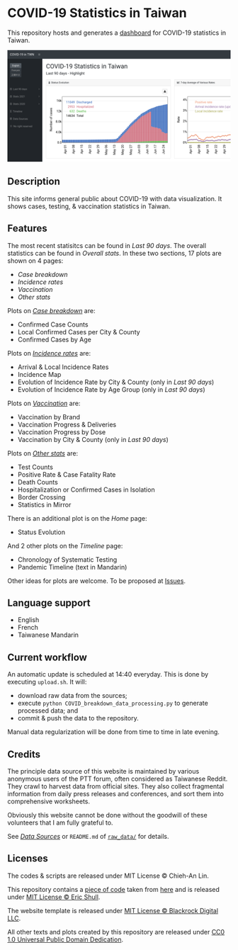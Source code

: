 COVID-19 Statistics in Taiwan
=============================

This repository hosts and generates a [dashboard](https://linc-tw.github.io/COVID_breakdown/index.html) for COVID-19 statistics in Taiwan.

![image](figures/screenshot.png)


Description
-----------

This site informs general public about COVID-19 with data visualization.
It shows cases, testing, & vaccination statistics in Taiwan.


Features
--------

The most recent statisitcs can be found in _Last 90 days_.
The overall statistics can be found in _Overall stats_.
In these two sections, 17 plots are shown on 4 pages: 
- _Case breakdown_
- _Incidence rates_
- _Vaccination_
- _Other stats_

Plots on [_Case breakdown_](https://linc-tw.github.io/COVID_breakdown/page/latest_cases.html) are:
- Confirmed Case Counts
- Local Confirmed Cases per City & County
- Confirmed Cases by Age

Plots on [_Incidence rates_](https://linc-tw.github.io/COVID_breakdown/page/latest_incidence.html) are:
- Arrival & Local Incidence Rates
- Incidence Map
- Evolution of Incidence Rate by City & County (only in _Last 90 days_)
- Evolution of Incidence Rate by Age Group (only in _Last 90 days_)

Plots on [_Vaccination_](https://linc-tw.github.io/COVID_breakdown/page/latest_vaccination.html) are:
- Vaccination by Brand
- Vaccination Progress & Deliveries
- Vaccination Progress by Dose
- Vaccination by City & County (only in _Last 90 days_)

Plots on [_Other stats_](https://linc-tw.github.io/COVID_breakdown/page/latest_others.html) are:
- Test Counts
- Positive Rate & Case Fatality Rate
- Death Counts
- Hospitalization or Confirmed Cases in Isolation
- Border Crossing
- Statistics in Mirror

There is an additional plot is on the _Home_ page:
- Status Evolution

And 2 other plots on the _Timeline_ page:
- Chronology of Systematic Testing
- Pandemic Timeline (text in Mandarin)

Other ideas for plots are welcome. To be proposed at [Issues](https://github.com/Linc-tw/COVID_breakdown/issues).


Language support
----------------

- English
- French
- Taiwanese Mandarin


Current workflow
----------------

An automatic update is scheduled at 14:40 everyday.
This is done by executing `upload.sh`. It will:
- download raw data from the sources;
- execute `python COVID_breakdown_data_processing.py` to generate processed data; and
- commit & push the data to the repository.

Manual data regularization will be done from time to time in late evening.


Credits
-------

The principle data source of this website is 
maintained by various anonymous users of the PTT forum, often considered as Taiwanese Reddit. 
They crawl to harvest data from official sites. 
They also collect fragmental information from daily press releases and conferences, and sort them into comprehensive worksheets.

Obviously this website cannot be done without the goodwill of these volunteers that I am fully grateful to.

See [_Data Sources_](https://linc-tw.github.io/COVID_breakdown/data_source.html) or 
`README.md` of [`raw_data/`](https://github.com/Linc-tw/COVID_breakdown/tree/master/raw_data)
for details.


Licenses
--------

The codes & scripts are released under MIT License © Chieh-An Lin.

This repository contains a [piece of code](https://github.com/Linc-tw/COVID_breakdown/blob/master/js/utility/saveSvgAsPng.js) 
taken from [here](https://github.com/exupero/saveSvgAsPng) and is released under [MIT License © Eric Shull](https://github.com/exupero/saveSvgAsPng/blob/gh-pages/LICENSE).

The website template is released under [MIT License © Blackrock Digital LLC](https://github.com/BlackrockDigital/startbootstrap-sb-admin/blob/gh-pages/LICENSE).

All other texts and plots created by this repository are released under [CC0 1.0 Universal Public Domain Dedication](https://creativecommons.org/publicdomain/zero/1.0/deed.en).
